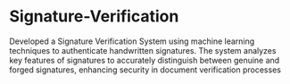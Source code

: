 # Signature-Verification
Developed a Signature Verification System using machine learning techniques to authenticate handwritten signatures. The system analyzes key features of signatures to accurately distinguish between genuine and forged signatures, enhancing security in document verification processes
